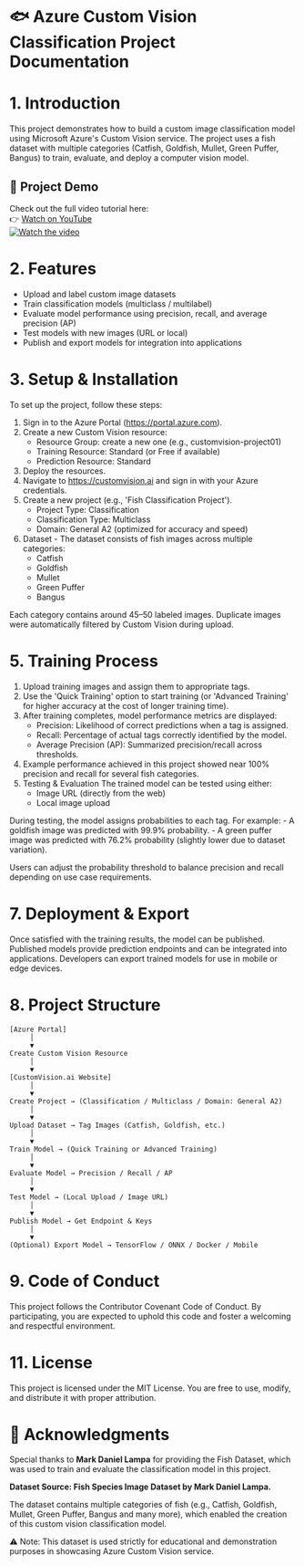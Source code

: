 # 🐟 Azure Custom Vision Classification Project Documentation

# 1. Introduction
This project demonstrates how to build a custom image classification model using Microsoft Azure's Custom Vision service. The project uses a fish dataset with multiple categories (Catfish, Goldfish, Mullet, Green Puffer, Bangus) to train, evaluate, and deploy a computer vision model.

## 🎥 Project Demo 

Check out the full video tutorial here:  
👉 [Watch on YouTube](https://www.youtube.com/watch?v=PSHZJC1VvvI)  
[![Watch the video](https://img.youtube.com/vi/PSHZJC1VvvI/0.jpg)](https://www.youtube.com/watch?v=PSHZJC1VvvI)


# 2. Features
  - Upload and label custom image datasets
  - Train classification models (multiclass / multilabel)
  - Evaluate model performance using precision, recall, and average precision (AP)
  - Test models with new images (URL or local)
  - Publish and export models for integration into applications

# 3. Setup & Installation

  To set up the project, follow these steps:
  1. Sign in to the Azure Portal (https://portal.azure.com).
  2. Create a new Custom Vision resource:
     - Resource Group: create a new one (e.g., customvision-project01)
     - Training Resource: Standard (or Free if available)
     - Prediction Resource: Standard
  3. Deploy the resources.
  4. Navigate to https://customvision.ai and sign in with your Azure credentials.
  5. Create a new project (e.g., 'Fish Classification Project').
     - Project Type: Classification
     - Classification Type: Multiclass
     - Domain: General A2 (optimized for accuracy and speed)
  4. Dataset - The dataset consists of fish images across multiple categories:
      - Catfish
      - Goldfish
      - Mullet
      - Green Puffer
      - Bangus
  
  Each category contains around 45–50 labeled images. Duplicate images were automatically filtered by Custom Vision during upload.

# 5. Training Process

1. Upload training images and assign them to appropriate tags.
2. Use the 'Quick Training' option to start training (or 'Advanced Training' for higher accuracy at the cost of longer training time).
3. After training completes, model performance metrics are displayed:
   - Precision: Likelihood of correct predictions when a tag is assigned.
   - Recall: Percentage of actual tags correctly identified by the model.
   - Average Precision (AP): Summarized precision/recall across thresholds.
4. Example performance achieved in this project showed near 100% precision and recall for several fish categories.
6. Testing & Evaluation
The trained model can be tested using either:
    - Image URL (directly from the web)
    - Local image upload

During testing, the model assigns probabilities to each tag. For example:
    - A goldfish image was predicted with 99.9% probability.
    - A green puffer image was predicted with 76.2% probability (slightly lower due to dataset variation).

Users can adjust the probability threshold to balance precision and recall depending on use case requirements.

# 7. Deployment & Export

Once satisfied with the training results, the model can be published. Published models provide prediction endpoints and can be integrated into applications. Developers can export trained models for use in mobile or edge devices.

# 8. Project Structure


```
[Azure Portal]
     │
     ▼
Create Custom Vision Resource
     │
     ▼
[CustomVision.ai Website]
     │
     ▼
Create Project → (Classification / Multiclass / Domain: General A2)
     │
     ▼
Upload Dataset → Tag Images (Catfish, Goldfish, etc.)
     │
     ▼
Train Model → (Quick Training or Advanced Training)
     │
     ▼
Evaluate Model → Precision / Recall / AP
     │
     ▼
Test Model → (Local Upload / Image URL)
     │
     ▼
Publish Model → Get Endpoint & Keys
     │
     ▼
(Optional) Export Model → TensorFlow / ONNX / Docker / Mobile
```

# 9. Code of Conduct
This project follows the Contributor Covenant Code of Conduct. By participating, you are expected to uphold this code and foster a welcoming and respectful environment.

# 11. License
This project is licensed under the MIT License. You are free to use, modify, and distribute it with proper attribution.

# 🙏 Acknowledgments

Special thanks to **Mark Daniel Lampa** for providing the Fish Dataset, which was used to train and evaluate the classification model in this project.

**Dataset Source: Fish Species Image Dataset by Mark Daniel Lampa.**

The dataset contains multiple categories of fish (e.g., Catfish, Goldfish, Mullet, Green Puffer, Bangus and many more), which enabled the creation of this custom vision classification model.

⚠️ Note: This dataset is used strictly for educational and demonstration purposes in showcasing Azure Custom Vision service.
